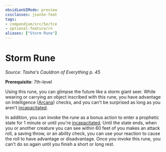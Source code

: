 ```yaml
---
obsidianUIMode: preview
cssclasses: json5e-feat
tags:
- compendium/src/5e/tce
- optional-feature/rn
aliases: ["Storm Rune"]
---
```

# Storm Rune
*Source: Tasha's Cauldron of Everything p. 45*  

**Prerequisite**: 7th-level

Using this rune, you can glimpse the future like a storm giant seer. While wearing or carrying an object inscribed with this rune, you have advantage on Intelligence ([Arcana](2-Mechanics/CLI/rules/skills.md#Arcana)) checks, and you can't be surprised as long as you aren't [incapacitated](2-Mechanics/CLI/rules/conditions.md#incapacitated).

In addition, you can invoke the rune as a bonus action to enter a prophetic state for 1 minute or until you're [incapacitated](2-Mechanics/CLI/rules/conditions.md#incapacitated). Until the state ends, when you or another creature you can see within 60 feet of you makes an attack roll, a saving throw, or an ability check, you can use your reaction to cause the roll to have advantage or disadvantage. Once you invoke this rune, you can't do so again until you finish a short or long rest.